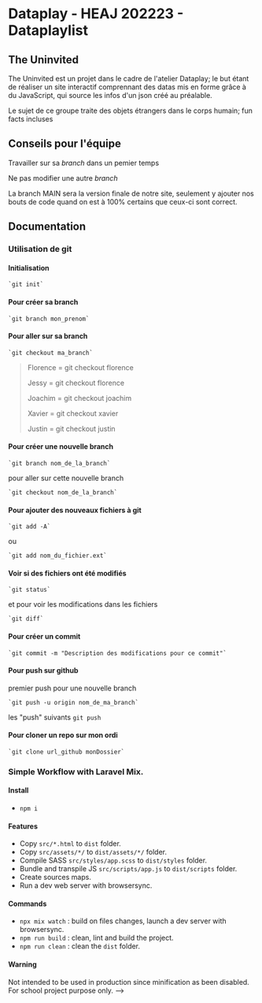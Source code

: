 # Dataplay - HEAJ 202223 - Dataplaylist

## The Uninvited

The Uninvited est un projet dans le cadre de l'atelier Dataplay; le but étant de réaliser un site interactif comprennant des datas mis en forme grâce à du JavaScript, qui source les infos d'un json créé au préalable.

Le sujet de ce groupe traite des objets étrangers dans le corps humain; fun facts incluses

## Conseils pour l'équipe

Travailler sur sa *branch* dans un pemier temps

Ne pas modifier une autre *branch*

La branch MAIN sera la version finale de notre site, seulement y ajouter nos bouts de code quand on est à 100% certains que ceux-ci sont correct.

## Documentation

### Utilisation de git
#### Initialisation 
    `git init`

#### Pour créer sa branch
    `git branch mon_prenom`

#### Pour aller sur sa branch
    `git checkout ma_branch`

> Florence = git checkout florence
>
> Jessy = git checkout florence
>
> Joachim = git checkout joachim
>
> Xavier = git checkout xavier
>
> Justin = git checkout justin


#### Pour créer une nouvelle branch
    `git branch nom_de_la_branch`

pour aller sur cette nouvelle branch

    `git checkout nom_de_la_branch`


#### Pour ajouter des nouveaux fichiers à git 
    `git add -A`

ou 

    `git add nom_du_fichier.ext`


#### Voir si des fichiers ont été modifiés
    `git status`

et pour voir les modifications dans les fichiers

    `git diff`


#### Pour créer un commit
    `git commit -m "Description des modifications pour ce commit"`


#### Pour push sur github
premier push pour une nouvelle branch

    `git push -u origin nom_de_ma_branch`

les "push" suivants
  `git push`


#### Pour cloner un repo sur mon ordi
    `git clone url_github monDossier`



### Simple Workflow with Laravel Mix.

#### Install

- `npm i`

#### Features

- Copy `src/*.html` to `dist` folder.
- Copy `src/assets/*/` to `dist/assets/*/` folder.
- Compile SASS `src/styles/app.scss` to `dist/styles` folder.
- Bundle and transpile JS `src/scripts/app.js` to `dist/scripts` folder.
- Create sources maps.
- Run a dev web server with browsersync.

#### Commands

- `npx mix watch` : build on files changes, launch a dev server with browsersync.
- `npm run build` : clean, lint and build the project.
- `npm run clean` : clean the `dist` folder.

#### Warning

Not intended to be used in production since minification as been disabled.  
For school project purpose only. -->


